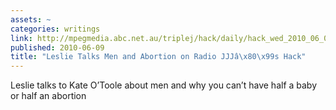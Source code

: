 ```yaml
---
assets: ~
categories: writings
link: http://mpegmedia.abc.net.au/triplej/hack/daily/hack_wed_2010_06_09.mp3
published: 2010-06-09
title: "Leslie Talks Men and Abortion on Radio JJJâ\x80\x99s Hack"
---
```

Leslie talks to Kate O’Toole about men and why you can’t have half a
baby or half an abortion